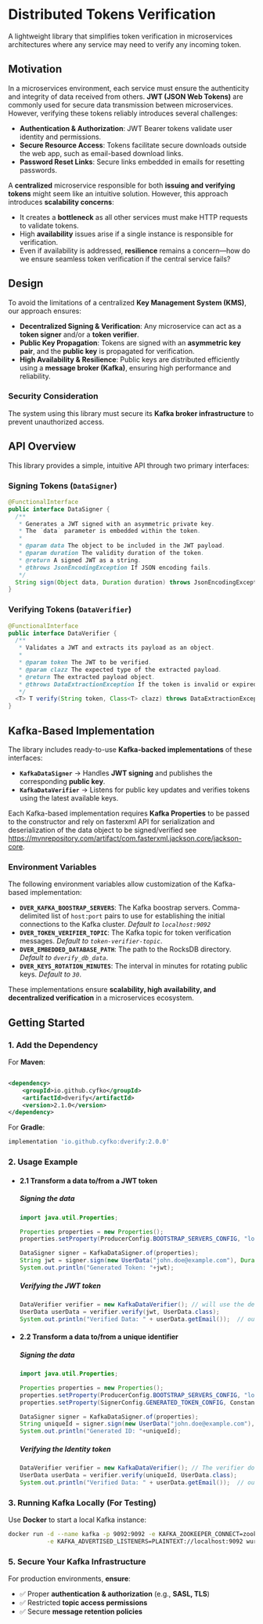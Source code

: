 # Distributed Tokens Verification

A lightweight library that simplifies token verification in microservices architectures where any service may need to
verify any incoming token.

## Motivation

In a microservices environment, each service must ensure the authenticity and integrity of data received from others. **JWT (JSON Web Tokens)** are commonly used for secure data transmission between microservices. However, verifying these tokens reliably introduces several challenges:

- **Authentication & Authorization**: JWT Bearer tokens validate user identity and permissions.
- **Secure Resource Access**: Tokens facilitate secure downloads outside the web app, such as email-based download links.
- **Password Reset Links**: Secure links embedded in emails for resetting passwords.

A **centralized** microservice responsible for both **issuing and verifying tokens** might seem like an intuitive solution. However, this approach introduces **scalability concerns**:

- It creates a **bottleneck** as all other services must make HTTP requests to validate tokens.
- High **availability** issues arise if a single instance is responsible for verification.
- Even if availability is addressed, **resilience** remains a concern—how do we ensure seamless token verification if the central service fails?

## Design

To avoid the limitations of a centralized **Key Management System (KMS)**, our approach ensures:

- **Decentralized Signing & Verification**: Any microservice can act as a **token signer** and/or a **token verifier**.
- **Public Key Propagation**: Tokens are signed with an **asymmetric key pair**, and the **public key** is propagated for verification.
- **High Availability & Resilience**: Public keys are distributed efficiently using a **message broker (Kafka)**, ensuring high performance and reliability.

### Security Consideration

The system using this library must secure its **Kafka broker infrastructure** to prevent unauthorized access.

## API Overview

This library provides a simple, intuitive API through two primary interfaces:

### Signing Tokens (`DataSigner`)
```java
@FunctionalInterface
public interface DataSigner {
  /**
   * Generates a JWT signed with an asymmetric private key.
   * The `data` parameter is embedded within the token.
   *
   * @param data The object to be included in the JWT payload.
   * @param duration The validity duration of the token.
   * @return A signed JWT as a string.
   * @throws JsonEncodingException If JSON encoding fails.
   */
  String sign(Object data, Duration duration) throws JsonEncodingException;
}
```

### Verifying Tokens (`DataVerifier`)
```java
@FunctionalInterface
public interface DataVerifier {
  /**
   * Validates a JWT and extracts its payload as an object.
   *
   * @param token The JWT to be verified.
   * @param clazz The expected type of the extracted payload.
   * @return The extracted payload object.
   * @throws DataExtractionException If the token is invalid or expired.
   */
  <T> T verify(String token, Class<T> clazz) throws DataExtractionException;
}
```

## Kafka-Based Implementation

The library includes ready-to-use **Kafka-backed implementations** of these interfaces:

- **`KafkaDataSigner`** → Handles **JWT signing** and publishes the corresponding **public key**.
- **`KafkaDataVerifier`** → Listens for public key updates and verifies tokens using the latest available keys.

Each Kafka-based implementation requires **Kafka Properties** to be passed to the constructor and rely on fasterxml API
for serialization and deserialization of the data object to be signed/verified
see https://mvnrepository.com/artifact/com.fasterxml.jackson.core/jackson-core.

### Environment Variables

The following environment variables allow customization of the Kafka-based implementation:

- **`DVER_KAFKA_BOOSTRAP_SERVERS`**: The Kafka boostrap servers. Comma-delimited list of `host:port` pairs to use for 
  establishing the initial connections to the Kafka cluster. *Default to `localhost:9092`*
- **`DVER_TOKEN_VERIFIER_TOPIC`**: The Kafka topic for token verification messages. *Default to `token-verifier-topic`*.
- **`DVER_EMBEDDED_DATABASE_PATH`**: The path to the RocksDB directory. *Default to `dverify_db_data`*.
- **`DVER_KEYS_ROTATION_MINUTES`**: The interval in minutes for rotating public keys. *Default to `30`*.

These implementations ensure **scalability, high availability, and decentralized verification** in a microservices ecosystem.

## Getting Started

### 1. Add the Dependency

For **Maven**:

```xml

<dependency>
    <groupId>io.github.cyfko</groupId>
    <artifactId>dverify</artifactId>
    <version>2.1.0</version>
</dependency>
```

For **Gradle**:
```gradle
implementation 'io.github.cyfko:dverify:2.0.0'
```

### 2. Usage Example
- #### 2.1 Transform a data to/from a JWT token
    ##### Signing the data
    
    ```java
    import java.util.Properties;
    
    Properties properties = new Properties();
    properties.setProperty(ProducerConfig.BOOTSTRAP_SERVERS_CONFIG, "localhost:9092");
    
    DataSigner signer = KafkaDataSigner.of(properties);
    String jwt = signer.sign(new UserData("john.doe@example.com"), Duration.ofHours(2));
    System.out.println("Generated Token: "+jwt);
    ```
    
    ##### Verifying the JWT token
    ```java
    DataVerifier verifier = new KafkaDataVerifier(); // will use the default config
    UserData userData = verifier.verify(jwt, UserData.class);
    System.out.println("Verified Data: " + userData.getEmail());  // output >> Verified Data: john.doe@example.com
    ```
- #### 2.2 Transform a data to/from a unique identifier
  ##### Signing the data

    ```java
    import java.util.Properties;
    
    Properties properties = new Properties();
    properties.setProperty(ProducerConfig.BOOTSTRAP_SERVERS_CONFIG, "localhost:9092");
    properties.setProperty(SignerConfig.GENERATED_TOKEN_CONFIG, Constant.GENERATED_TOKEN_IDENTITY);
    
    DataSigner signer = KafkaDataSigner.of(properties);
    String uniqueId = signer.sign(new UserData("john.doe@example.com"), Duration.ofHours(2));
    System.out.println("Generated ID: "+uniqueId);
    ```

  ##### Verifying the Identity token
    ```java
    DataVerifier verifier = new KafkaDataVerifier(); // The verifier does not have to change to accommodate to the generated token type!
    UserData userData = verifier.verify(uniqueId, UserData.class);
    System.out.println("Verified Data: " + userData.getEmail());  // output >> Verified Data: john.doe@example.com
    ```

### 3. Running Kafka Locally (For Testing)

Use **Docker** to start a local Kafka instance:
```sh
docker run -d --name kafka -p 9092:9092 -e KAFKA_ZOOKEEPER_CONNECT=zookeeper:2181 \
           -e KAFKA_ADVERTISED_LISTENERS=PLAINTEXT://localhost:9092 wurstmeister/kafka
```

### 5. Secure Your Kafka Infrastructure

For production environments, **ensure**:

- ✅ Proper **authentication & authorization** (e.g., **SASL, TLS**)
- ✅ Restricted **topic access permissions**
- ✅ Secure **message retention policies**


